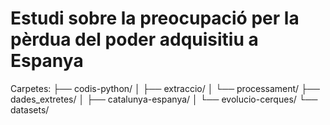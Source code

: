 # Estudi sobre la preocupació per la pèrdua del poder adquisitiu a Espanya

Carpetes:
├── codis-python/
│   ├── extraccio/
│   └── processament/
├── dades_extretes/
│   ├── catalunya-espanya/
│   └── evolucio-cerques/
└── datasets/
